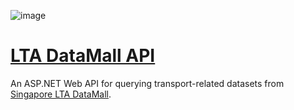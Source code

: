 ![image](https://github.com/tsbsia/LTA-DataMall-API/assets/7907945/162c295e-144b-49a7-b982-29e04cc52570)

# [LTA DataMall API](https://lta-datamall-api.azurewebsites.net)
An ASP.NET Web API for querying transport-related datasets from [Singapore LTA DataMall](https://datamall.lta.gov.sg/content/datamall/en/dynamic-data.html).
